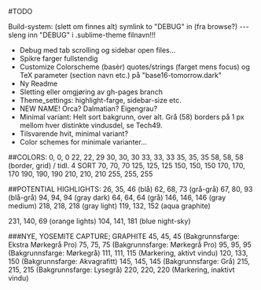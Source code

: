 #TODO

Build-system: (slett om finnes alt) symlink <project folder> to "DEBUG" in <Packages> (fra browse?) --- sleng inn "DEBUG" i .sublime-theme filnavn!!!

- Debug med tab scrolling og sidebar open files...
- Spikre farger fullstendig
- Customize Colorscheme (basèr) quotes/strings (farget mens focus) og TeX parameter (section navn etc.) på "base16-tomorrow.dark"
- Ny Readme
- Sletting eller omgjøring av gh-pages branch
- Theme_settings: highlight-farge, sidebar-size etc.
- NEW NAME! Orca? Dalmatian? Eigengrau?
- Minimal variant: Helt sort bakgrunn, over alt. Grå (58) borders på 1 px mellom hver distinkte vindusdel, se Tech49.
- Tilsvarende hvit, minimal variant?
- Color schemes for minimale varianter...

##COLORS:
0, 0, 0
22, 22, 29
30, 30, 30
33, 33, 33
35, 35, 35
58, 58, 58 (border, grid) / tidl. 4 SORT
70, 70, 70
125, 125, 125
150, 150, 150
170, 170, 170
190, 190, 190
210, 210, 210
255, 255, 255

##POTENTIAL HIGHLIGHTS:
26, 35, 46 (blå)
62, 68, 73 (grå-grå)
67, 80, 93 (blå-grå)
94, 94, 94 (gray dark)
64, 64, 64 (grå)
146, 146, 146 (gray medium)
218, 218, 218 (gray light)
119, 132, 152 (aqua graphite)

231, 140, 69 (orange lights)
104, 141, 181 (blue night-sky)

###NYE, YOSEMITE CAPTURE; GRAPHITE
45, 45, 45 (Bakgrunnsfarge: Ekstra Mørkegrå Pro)
75, 75, 75 (Bakgrunnsfarge: Mørkegrå Pro)
95, 95, 95 (Bakgrunnsfarge: Mørkegrå)
111, 111, 115 (Markering, aktivt vindu)
120, 133, 150 (Bakgrunnsfarge: Akvagrafitt)
145, 145, 145 (Bakgrunnsfarge: Grå)
215, 215, 215 (Bakgrunnsfarge: Lysegrå)
220, 220, 220 (Markering, inaktivt vindu)
